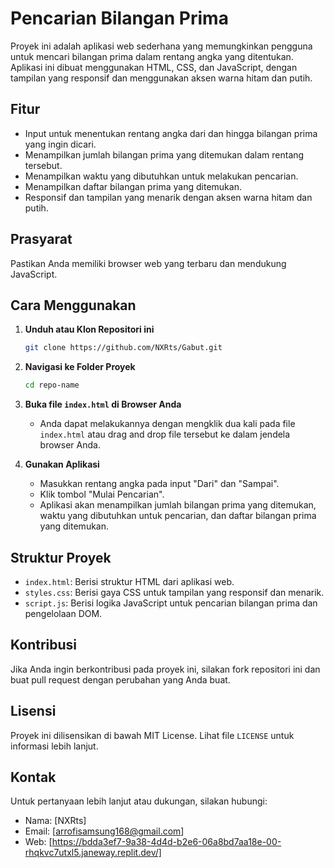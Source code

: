 # Pencarian Bilangan Prima

Proyek ini adalah aplikasi web sederhana yang memungkinkan pengguna untuk mencari bilangan prima dalam rentang angka yang ditentukan. Aplikasi ini dibuat menggunakan HTML, CSS, dan JavaScript, dengan tampilan yang responsif dan menggunakan aksen warna hitam dan putih.

## Fitur

- Input untuk menentukan rentang angka dari dan hingga bilangan prima yang ingin dicari.
- Menampilkan jumlah bilangan prima yang ditemukan dalam rentang tersebut.
- Menampilkan waktu yang dibutuhkan untuk melakukan pencarian.
- Menampilkan daftar bilangan prima yang ditemukan.
- Responsif dan tampilan yang menarik dengan aksen warna hitam dan putih.

## Prasyarat

Pastikan Anda memiliki browser web yang terbaru dan mendukung JavaScript.

## Cara Menggunakan

1. **Unduh atau Klon Repositori ini**
    ```bash
    git clone https://github.com/NXRts/Gabut.git
    ```

2. **Navigasi ke Folder Proyek**
    ```bash
    cd repo-name
    ```

3. **Buka file `index.html` di Browser Anda**
    - Anda dapat melakukannya dengan mengklik dua kali pada file `index.html` atau drag and drop file tersebut ke dalam jendela browser Anda.

4. **Gunakan Aplikasi**
    - Masukkan rentang angka pada input "Dari" dan "Sampai".
    - Klik tombol "Mulai Pencarian".
    - Aplikasi akan menampilkan jumlah bilangan prima yang ditemukan, waktu yang dibutuhkan untuk pencarian, dan daftar bilangan prima yang ditemukan.

## Struktur Proyek


- `index.html`: Berisi struktur HTML dari aplikasi web.
- `styles.css`: Berisi gaya CSS untuk tampilan yang responsif dan menarik.
- `script.js`: Berisi logika JavaScript untuk pencarian bilangan prima dan pengelolaan DOM.

## Kontribusi

Jika Anda ingin berkontribusi pada proyek ini, silakan fork repositori ini dan buat pull request dengan perubahan yang Anda buat.

## Lisensi

Proyek ini dilisensikan di bawah MIT License. Lihat file `LICENSE` untuk informasi lebih lanjut.

## Kontak

Untuk pertanyaan lebih lanjut atau dukungan, silakan hubungi:
- Nama: [NXRts]
- Email: [arrofisamsung168@gmail.com]
- Web: [https://bdda3ef7-9a38-4d4d-b2e6-06a8bd7aa18e-00-rhqkvc7utxl5.janeway.replit.dev/]
